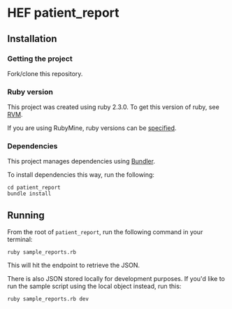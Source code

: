 # HEF patient_report

## Installation

### Getting the project

Fork/clone this repository.

### Ruby version

This project was created using ruby 2.3.0. To get this version of ruby, see [RVM](https://rvm.io/).

If you are using RubyMine, ruby versions can be [specified](https://www.jetbrains.com/help/ruby/8.0/configuring-ruby-sdk.html).

### Dependencies

This project manages dependencies using [Bundler](http://bundler.io/).

To install dependencies this way, run the following:

```
cd patient_report
bundle install
```

## Running

From the root of `patient_report`, run the following command in your terminal:

```
ruby sample_reports.rb
```

This will hit the endpoint to retrieve the JSON.

There is also JSON stored locally for development purposes. If you'd like to run the sample script using the local object instead, run this:

```
ruby sample_reports.rb dev
```